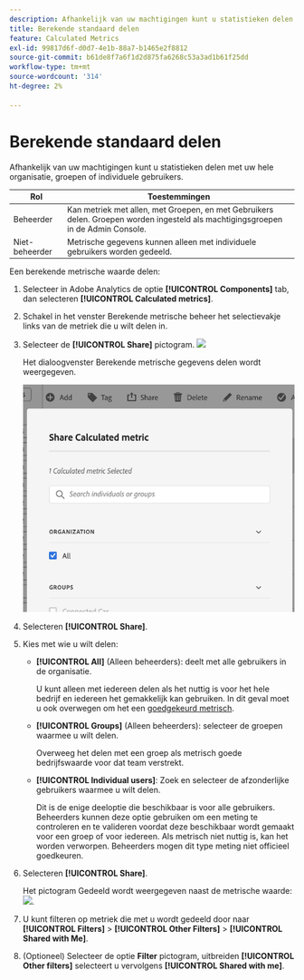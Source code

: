 ```yaml
---
description: Afhankelijk van uw machtigingen kunt u statistieken delen met uw hele organisatie, groepen of individuele gebruikers.
title: Berekende standaard delen
feature: Calculated Metrics
exl-id: 99817d6f-d0d7-4e1b-88a7-b1465e2f8812
source-git-commit: b61de8f7a6f1d2d875fa6268c53a3ad1b61f25dd
workflow-type: tm+mt
source-wordcount: '314'
ht-degree: 2%

---
```


# Berekende standaard delen

Afhankelijk van uw machtigingen kunt u statistieken delen met uw hele organisatie, groepen of individuele gebruikers.

| Rol | Toestemmingen |
|---|---|
| Beheerder | Kan metriek met allen, met Groepen, en met Gebruikers delen. Groepen worden ingesteld als machtigingsgroepen in de Admin Console. |
| Niet-beheerder | Metrische gegevens kunnen alleen met individuele gebruikers worden gedeeld. |

Een berekende metrische waarde delen:

1. Selecteer in Adobe Analytics de optie **[!UICONTROL Components]** tab, dan selecteren **[!UICONTROL Calculated metrics]**.

1. Schakel in het venster Berekende metrische beheer het selectievakje links van de metriek die u wilt delen in.

1. Selecteer de **[!UICONTROL Share]** pictogram. ![](https://spectrum.adobe.com/static/icons/workflow_18/Smock_Share_18_N.svg)

   Het dialoogvenster Berekende metrische gegevens delen wordt weergegeven.

   ![](assets/cm_share.png)

1. Selecteren **[!UICONTROL Share]**.

1. Kies met wie u wilt delen:

   * **[!UICONTROL All]** (Alleen beheerders): deelt met alle gebruikers in de organisatie.

     U kunt alleen met iedereen delen als het nuttig is voor het hele bedrijf en iedereen het gemakkelijk kan gebruiken. In dit geval moet u ook overwegen om het een [goedgekeurd metrisch](/help/components/c-calcmetrics/c-workflow/cm-workflow/cm-approving.md).

   * **[!UICONTROL Groups]** (Alleen beheerders): selecteer de groepen waarmee u wilt delen.

     Overweeg het delen met een groep als metrisch goede bedrijfswaarde voor dat team verstrekt.

   * **[!UICONTROL Individual users]**: Zoek en selecteer de afzonderlijke gebruikers waarmee u wilt delen.

     Dit is de enige deeloptie die beschikbaar is voor alle gebruikers. Beheerders kunnen deze optie gebruiken om een meting te controleren en te valideren voordat deze beschikbaar wordt gemaakt voor een groep of voor iedereen. Als metrisch niet nuttig is, kan het worden verworpen. Beheerders mogen dit type meting niet officieel goedkeuren.

1. Selecteren **[!UICONTROL Share]**.

   Het pictogram Gedeeld wordt weergegeven naast de metrische waarde: ![](https://spectrum.adobe.com/static/icons/workflow_18/Smock_Share_18_N.svg).

1. U kunt filteren op metriek die met u wordt gedeeld door naar **[!UICONTROL Filters]** > **[!UICONTROL Other Filters]** > **[!UICONTROL Shared with Me]**.

1. (Optioneel) Selecteer de optie **Filter** pictogram, uitbreiden **[!UICONTROL Other filters]** selecteert u vervolgens **[!UICONTROL Shared with me]**.

